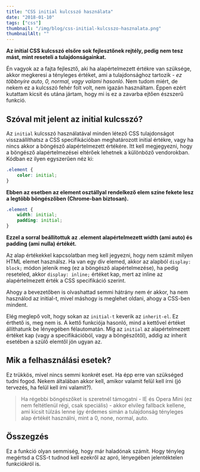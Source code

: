 ```yaml
---
title: "CSS initial kulcsszó használata"
date: "2018-01-10"
tags: ["css"]
thumbnail: "/img/blog/css-initial-kulcsszo-hasznalata.png"
thumbnailAlt: ""
---
```


**Az initial CSS kulcsszó elsőre sok fejlesztőnek rejtély, pedig nem tesz mást, mint reseteli a tulajdonságainkat.**

Én vagyok az a fajta fejlesztő, aki ha alapértelmezett értékre van szüksége, akkor megkeresi a tényleges értéket, ami a tulajdonsághoz tartozik - _ez többnyire auto, 0, normal, vagy valami hasonló_. Nem tudom miért, de nekem ez a kulcsszó fehér folt volt, nem igazán használtam. Éppen ezért kutattam kicsit és utána jártam, hogy mi is ez a zavarba ejtően észszerű funkció.

## Szóval mit jelent az initial kulcsszó?

Az `initial` kulcsszó használatával minden létező CSS tulajdonságot visszaállíthatsz a CSS specifikációban meghatározott initial értékre, vagy ha nincs akkor a böngésző alapértelmezett értékére. Itt kell megjegyezni, hogy a böngésző alapértelmezései eltérőek lehetnek a különböző vendorokban. Kódban ez ilyen egyszerűen néz ki:

```css
.element {
    color: initial;
}
```

**Ebben az esetben az element osztállyal rendelkező elem színe fekete lesz a legtöbb böngészőben (Chrome-ban biztosan).**

```css
.element {
    width: initial;
    padding: initial;
}
```

**Ezzel a sorral beállítottuk az .element alapértelmezett width (ami auto) és padding (ami nulla) értékét.**

Az alap értékekkel kapcsolatban meg kell jegyezni, hogy nem számít milyen HTML elemet használsz. Ha van egy div elemed, akkor az alapból `display: block;` módon jelenik meg (ez a böngésző alapértelmezése), ha pedig reseteled, akkor `display: inline;` értéket kap, mert az inline az alapértelmezett érték a CSS specifikáció szerint.

Ahogy a bevezetőben is olvashattad semmi hátrány nem ér akkor, ha nem használod az initial-t, mivel máshogy is meglehet oldani, ahogy a CSS-ben mindent.

Elég meglepő volt, hogy sokan az `initial-t` keverik az `inherit-el`. Ez érthető is, meg nem is. A kettő funkciója hasonló, mind a kettővel értéket állíthatunk be lényegében félautomatán. Míg az `initial` az alapértelmezett értéket kap (vagy a specifikációból, vagy a böngészőtől), addig az inherit esetében a szülő elemtől jön ugyan az.

## Mik a felhasználási esetek?

Ez trükkös, mivel nincs semmi konkrét eset. Ha épp erre van szükséged tudni fogod. Nekem általában akkor kell, amikor valamit felül kell írni (jó tervezés, ha felül kell írni valamit?).

> Ha régebbi böngészőket is szeretnél támogatni - IE és Opera Mini (ez nem feltétlenül régi, csak speciális) - akkor elvileg fallback kellene, ami kicsit túlzás lenne így érdemes simán a tulajdonság tényleges alap értékét használni, mint a 0, none, normal, auto.

## Összegzés

Ez a funkció olyan semmiség, hogy már haladónak számít. Hogy tényleg megértsd a CSS-t tudnod kell ezekről az apró, lényegében jelentéktelen funkciókról is.
